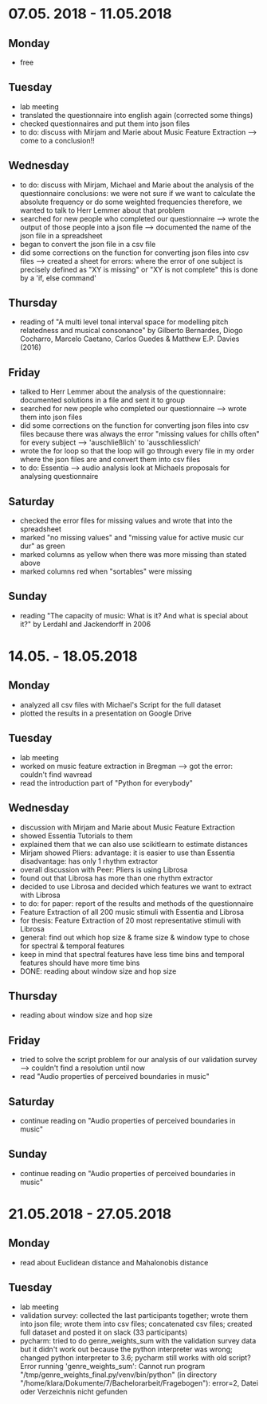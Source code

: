 # 07.05. 2018 - 11.05.2018
## Monday
- free

## Tuesday
- lab meeting
- translated the questionnaire into english again (corrected some things)
- checked questionnaires and put them into json files
- to do: discuss with Mirjam and Marie about Music Feature Extraction --> come to a conclusion!!

## Wednesday
- to do: discuss with Mirjam, Michael and Marie about the analysis of the questionnaire
conclusions: we were not sure if we want to calculate the absolute frequency or do some weighted frequencies
therefore, we wanted to talk to Herr Lemmer about that problem
- searched for new people who completed our questionnaire
--> wrote the output of those people into a json file
--> documented the name of the json file in a spreadsheet
- began to convert the json file in a csv file 
- did some corrections on the function for converting json files into csv files
--> created a sheet for errors: where the error of one subject is precisely defined as "XY is missing" or "XY is not complete"
this is done by a 'if, else command'

## Thursday
- reading of "A multi level tonal interval space for modelling pitch relatedness and musical consonance" by Gilberto Bernardes, Diogo Cocharro, Marcelo Caetano, Carlos Guedes & Matthew E.P. Davies (2016)

## Friday
- talked to Herr Lemmer about the analysis of the questionnaire: documented solutions in a file and sent it to group
- searched for new people who completed our questionnaire
--> wrote them into json files
- did some corrections on the function for converting json files into csv files because there was always the error "missing values for chills often" for every subject
--> 'auschließlich' to 'ausschliesslich'
- wrote the for loop so that the loop will go through every file in my order where the json files are and convert them into csv files
- to do: Essentia --> audio analysis
        look at Michaels proposals for analysing questionnaire

## Saturday
- checked the error files for missing values and wrote that into the spreadsheet
- marked "no missing values" and "missing value for active music cur dur" as green
- marked columns as yellow when there was more missing than stated above
- marked columns red when "sortables" were missing

## Sunday
- reading "The capacity of music: What is it? And what is special about it?" by Lerdahl and Jackendorff in 2006

# 14.05. - 18.05.2018

## Monday
- analyzed all csv files with Michael's Script for the full dataset 
- plotted the results in a presentation on Google Drive

## Tuesday
- lab meeting
- worked on music feature extraction in Bregman
--> got the error: couldn't find wavread
- read the introduction part of "Python for everybody"

## Wednesday
- discussion with Mirjam and Marie about Music Feature Extraction
- showed Essentia Tutorials to them
- explained them that we can also use scikitlearn to estimate distances
- Mirjam showed Pliers: advantage: it is easier to use than Essentia    disadvantage: has only 1 rhythm extractor
- overall discussion with Peer: Pliers is using Librosa
- found out that Librosa has more than one rhythm extractor
- decided to use Librosa and decided which features we want to extract with Librosa
- to do: for paper: report of the results and methods of the questionnaire
- Feature Extraction of all 200 music stimuli with Essentia and Librosa
- for thesis: Feature Extraction of 20 most representative stimuli with Librosa
- general: find out which hop size & frame size & window type to chose for spectral & temporal features
- keep in mind that spectral features have less time bins and temporal features should have more time bins
- DONE: reading about window size and hop size 

## Thursday
- reading about window size and hop size

## Friday
- tried to solve the script problem for our analysis of our validation survey
--> couldn't find a resolution until now
- read "Audio properties of perceived boundaries in music"

## Saturday
- continue reading on "Audio properties of perceived boundaries in music"

## Sunday
- continue reading on "Audio properties of perceived boundaries in music"

# 21.05.2018 - 27.05.2018

## Monday
- read about Euclidean distance and Mahalonobis distance

## Tuesday
- lab meeting
- validation survey: collected the last participants together; wrote them into json file; wrote them into csv files; concatenated csv files; created full dataset and posted it on slack (33 participants)
- pycharm: tried to do genre_weights_sum with the validation survey data but it didn't work out because the python interpreter was wrong; changed python interpreter to 3.6; pycharm still works with old script? Error running 'genre_weights_sum': Cannot run program "/tmp/genre_weights_final.py/venv/bin/python" (in directory "/home/klara/Dokumente/7/Bachelorarbeit/Fragebogen"): error=2, Datei oder Verzeichnis nicht gefunden

